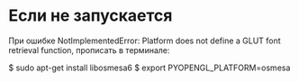 # Если не запускается

При ошибке NotImplementedError: Platform does not define a GLUT font retrieval function, прописать в терминале:

$ sudo apt-get install libosmesa6
$ export PYOPENGL_PLATFORM=osmesa

